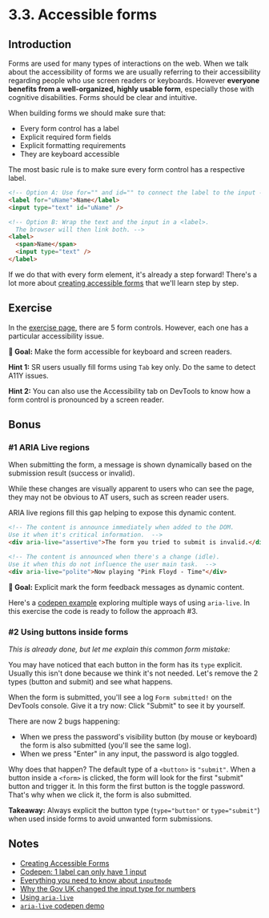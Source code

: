 # 3.3. Accessible forms

## Introduction

Forms are used for many types of interactions on the web. When we talk about the accessibility of forms we are usually referring to their accessibility regarding people who use screen readers or keyboards. However **everyone benefits from a well-organized, highly usable form**, especially those with cognitive disabilities. Forms should be clear and intuitive.

When building forms we should make sure that:

- Every form control has a label
- Explicit required form fields
- Explicit formatting requirements
- They are keyboard accessible

The most basic rule is to make sure every form control has a respective label.

```html
<!-- Option A: Use for="" and id="" to connect the label to the input -->
<label for="uName">Name</label>
<input type="text" id="uName" />

<!-- Option B: Wrap the text and the input in a <label>.
  The browser will then link both. -->
<label>
  <span>Name</span>
  <input type="text" />
</label>
```

If we do that with every form element, it's already a step forward! There's a lot more about [creating accessible forms](https://webaim.org/techniques/forms/) that we'll learn step by step.

## Exercise

In the [exercise page](../exercises/3.3.html), there are 5 form controls. However, each one has a particular accessibility issue.

**🎯 Goal:** Make the form accessible for keyboard and screen readers.

**Hint 1:** SR users usually fill forms using `Tab` key only. Do the same to detect A11Y issues.

**Hint 2:** You can also use the Accessibility tab on DevTools to know how a form control is pronounced by a screen reader.

## Bonus

### #1 ARIA Live regions

When submitting the form, a message is shown dynamically based on the submission result (success or invalid).

While these changes are visually apparent to users who can see the page,
they may not be obvious to AT users, such as screen reader users.

ARIA live regions fill this gap helping to expose this dynamic content.

```html
<!-- The content is announce immediately when added to the DOM.
Use it when it's critical information.  -->
<div aria-live="assertive">The form you tried to submit is invalid.</div>

<!-- The content is announced when there's a change (idle).
Use it when this do not influence the user main task.  -->
<div aria-live="polite">Now playing "Pink Floyd - Time"</div>
```

**🎯 Goal:** Explicit mark the form feedback messages as dynamic content.

Here's a [codepen example](https://codepen.io/vloux/details/jxPrWy) exploring multiple ways of using `aria-live`. In this exercise the code is ready to follow the approach #3.

### #2 Using buttons inside forms

_This is already done, but let me explain this common form mistake:_

You may have noticed that each button in the form has its `type` explicit.
Usually this isn't done because we think it's not needed. Let's remove the 2 types (button and submit) and see what happens.

When the form is submitted, you'll see a log `Form submitted!` on the DevTools console.
Give it a try now: Click "Submit" to see it by yourself.

There are now 2 bugs happening:

- When we press the password's visibility button (by mouse or keyboard) the form is also submitted (you'll see the same log).
- When we press "Enter" in any input, the password is algo toggled.

Why does that happen? The default type of a `<button>` is `"submit"`. When a button inside
a `<form>` is clicked, the form will look for the first "submit" button and trigger it.
In this form the first button is the toggle password. That's why when we click it, the form is also submitted.

**Takeaway:** Always explicit the button type (`type="button"` or `type="submit"`) when used inside forms to avoid unwanted form submissions.

## Notes

- [Creating Accessible Forms](https://webaim.org/techniques/forms/)
- [Codepen: 1 label can only have 1 input](https://codepen.io/sandrina-p/pen/oNXyGPE)
- [Everything you need to know about `inputmode`](https://css-tricks.com/everything-you-ever-wanted-to-know-about-inputmode/)
- [Why the Gov UK changed the input type for numbers](https://technology.blog.gov.uk/2020/02/24/why-the-gov-uk-design-system-team-changed-the-input-type-for-numbers/)
- [Using `aria-live`](https://bitsofco.de/using-aria-live/)
- [`aria-live` codepen demo](https://codepen.io/vloux/details/jxPrWy)
